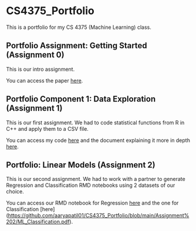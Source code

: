 # CS4375_Portfolio
This is a portfolio for my CS 4375 (Machine Learning) class.

## Portfolio Assignment: Getting Started (Assignment 0)
This is our intro assignment.

You can access the paper [here](https://github.com/aaryapatil01/CS4375_Portfolio/blob/main/Assignment%200/Overview_of_ML_Aarya_Patil.pdf).

## Portfolio Component 1: Data Exploration (Assignment 1)
This is our first assignment. We had to code statistical functions from R in C++ and apply them to a CSV file.

You can access my code [here](https://github.com/aaryapatil01/CS4375_Portfolio/blob/main/Assignment%201/main.cpp) and the document explaining it more in depth [here](https://github.com/aaryapatil01/CS4375_Portfolio/blob/main/Assignment%201/Assignment_1_Data_Exploration_Explanation.pdf).

## Portfolio: Linear Models (Assignment 2)
This is our second assignment. We had to work with a partner to generate Regression and Classification RMD notebooks using 2 datasets of our choice. 

You can access our RMD notebook for Regression [here](https://github.com/aaryapatil01/CS4375_Portfolio/blob/main/Assignment%202/ML_Regression.pdf) and the one for Classification [here] (https://github.com/aaryapatil01/CS4375_Portfolio/blob/main/Assignment%202/ML_Classification.pdf).
